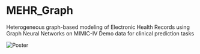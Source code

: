 # MEHR_Graph

Heterogeneous graph-based modeling of Electronic Health Records using Graph Neural Networks on MIMIC-IV Demo data for clinical prediction tasks

![Poster](./AM220_Poster.jpg)
